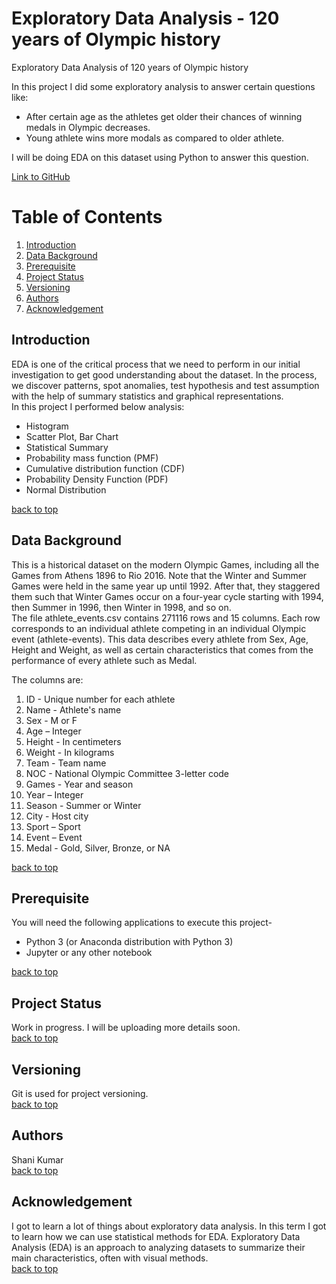 # Exploratory Data Analysis - 120 years of Olympic history
Exploratory Data Analysis of 120 years of Olympic history

In this project I did some exploratory analysis to answer certain questions like:
* After certain age as the athletes get older their chances of winning medals in Olympic decreases.
* Young athlete wins more modals as compared to older athlete.

I will be doing EDA on this dataset using Python to answer this question. 

[Link to GitHub](https://github.com/sutharshani/employee_retention)

# Table of Contents
1. [Introduction](#introduction)
2. [Data Background](#data-background)
3. [Prerequisite](#prerequisite)
4. [Project Status](#project-status)
5. [Versioning](#versioning)
6. [Authors](#authors)
7. [Acknowledgement](#acknowledgement)


## Introduction
EDA is one of the critical process that we need to perform in our initial investigation to get good understanding 
about the dataset. In the process, we discover patterns, spot anomalies, test hypothesis and test assumption with the 
help of summary statistics and graphical representations. \
In this project I performed below analysis:
* Histogram 
* Scatter Plot, Bar Chart
* Statistical Summary
* Probability mass function (PMF)
* Cumulative distribution function (CDF)
* Probability Density Function (PDF) 
* Normal Distribution

[back to top](#table-of-contents)
## Data Background

This is a historical dataset on the modern Olympic Games, including all the Games from Athens 1896 to Rio 2016. 
Note that the Winter and Summer Games were held in the same year up until 1992. After that, they staggered them such 
that Winter Games occur on a four-year cycle starting with 1994, then Summer in 1996, then Winter in 1998, and so on. \
The file athlete_events.csv contains 271116 rows and 15 columns. Each row corresponds to an individual athlete competing
in an individual Olympic event (athlete-events). This data describes every athlete from Sex, Age, Height and Weight, 
as well as certain characteristics that comes from the performance of every athlete such as Medal.

The columns are:
1.	ID - Unique number for each athlete
1.	Name - Athlete's name
1.	Sex - M or F
1.	Age – Integer
1.	Height - In centimeters
1.	Weight - In kilograms
1.	Team - Team name
1.	NOC - National Olympic Committee 3-letter code
1.	Games - Year and season
1.	Year – Integer
1.	Season - Summer or Winter
1.	City - Host city
1.	Sport – Sport
1.	Event – Event
1.	Medal - Gold, Silver, Bronze, or NA

[back to top](#table-of-contents)
## Prerequisite
You will need the following applications to execute this project-

* Python 3 (or Anaconda distribution with Python 3)
* Jupyter or any other notebook 

[back to top](#table-of-contents)

## Project Status
Work in progress. I will be uploading more details soon. \
[back to top](#table-of-contents)

## Versioning
Git is used for project versioning. \
[back to top](#table-of-contents)

## Authors
Shani Kumar \
[back to top](#table-of-contents)

## Acknowledgement
I got to learn a lot of things about exploratory data analysis. In this term I got to learn how we can use statistical
methods for EDA. Exploratory Data Analysis (EDA) is an approach to analyzing datasets to summarize their main 
characteristics, often with visual methods. \
[back to top](#table-of-contents)
